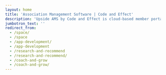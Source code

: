```yaml
---
layout: home
title: 'Association Management Software | Code and Effect'
description: 'Upside AMS by Code and Effect is cloud-based member portal software that is customized to exactly match your rules, bylaws, or regulatory requirements.'
jumbotron_text: ''
redirect_from:
  - /space/
  - /space
  - /app-development/
  - /app-development
  - /research-and-recommend
  - /research-and-recommend/
  - /coach-and-grow
  - /coach-and-grow/
---
```

